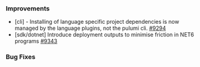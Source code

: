 ### Improvements

- [cli] - Installing of language specific project dependencies is now managed by the language plugins, not the pulumi cli.
  [#9294](https://github.com/pulumi/pulumi/pull/9294)
- [sdk/dotnet] Introduce deployment outputs to minimise friction in NET6 programs
  [#9343](https://github.com/pulumi/pulumi/pull/9343)

### Bug Fixes

